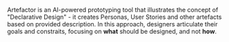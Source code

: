 Artefactor is an AI-powered prototyping tool that illustrates the concept of "Declarative Design" - it creates Personas, User Stories and other artefacts based on provided description. In this approach, designers articulate their goals and constraits, focusing on **what** should be designed, and not **how**. 

